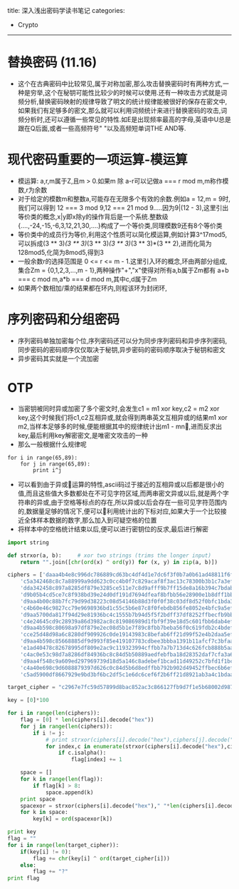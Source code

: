 title: 深入浅出密码学读书笔记
categories:
- Crypto
---
# 替换密码 (11.16)

- 这个在古典密码中比较常见,属于对称加密,那么攻击替换密码时有两种方式,一种是穷举,这个在秘钥可能性比较少的时候可以使用.还有一种攻击方式就是词频分析,替换密码映射的规律导致了明文的统计规律能被很好的保存在密文中,如果我们有足够多的密文,那么就可以利用词频统计来进行替换密码的攻击,词频分析时,还可以遵循一些常见的特性.如E是出现频率最高的字母,英语中U总是跟在Q后面,或者一些高频符号" "以及高频短单词THE AND等.

# 现代密码重要的一项运算-模运算

- 模运算: a,r,m属于Z,且m > 0.如果m 除 a-r可以记做a === r mod m,m称作模数,r为余数
- 对于给定的模数m和整数a,可能存在无限多个有效的余数.例如a = 12,m = 9时,我们可以得到 12 === 3 mod 9,12 === 21 mod 9.....因为9|(12 - 3),这里引出等价类的概念,x|y即x除y的操作背后是一个系统.整数级{....,-24,-15,-6,3,12,21,30,....}构成了一个等价类,同理模数9还有8个等价类
- 等价类中的成员行为等价,利用这个性质可以简化模运算,例如计算3^17mod5,可以拆成(3 ** 3)*(3 ** 3)*(3 ** 3)*(3 ** 3)*(3 ** 3)*(3 ** 2),进而化简为128mod5,化简为8mod5,得到3
- 一般余数r的选择范围是 0 <= r <= m - 1.这里引入环的概念,环由两部分组成,集合Zm = {0,1,2,3,...,m - 1},两种操作"+","x"使得对所有a,b属于Zm都有 a+b === c mod m,a*b === d mod m,其中c,d属于Zm
- 如果两个数相加/乘的结果都在环内,则程该环为封闭环,

# 序列密码和分组密码

- 序列密码单独加密每个位,序列密码还可以分为同步序列密码和异步序列密码,同步密码的密码顺序仅仅取决于秘钥,异步密码的密码顺序取决于秘钥和密文
- 异步密码其实就是一个流加密

# OTP

- 当密钥被同时异或加密了多个密文时,会发生c1 = m1 xor key,c2 = m2 xor key,这个时候我们将c1,c2互相异或,就会得到两串英文互相异或的结果m1 xor m2,当样本足够多的时候,便能根据其中的规律统计出m1 - mn,进而反求出key,最后利用key解密密文,是唯密文攻击的一种
- 那么一般根据什么规律呢

```
for i in range(65,89):
    for j in range(65,89):
        print i^j
```

- 可以看到由于异或运算的特性,ascii码过于接近的互相异或以后都是很小的值,而且这些值大多数都处在不可见字符区域,而两串密文异或以后,就是两个字符串的异或,由于空格等标点的存在,所以异或以后会存在一些可见字符范围内的,数据量足够的情况下,便可以利用统计出的下标对应,如果大于一个比较接近全体样本数据的数字,那么加入到可疑空格的位置
- 将样本中的空格统计结束以后,便可以进行密钥位的反求,最后进行解密

```python
import string

def strxor(a, b):     # xor two strings (trims the longer input)
    return "".join([chr(ord(x) ^ ord(y)) for (x, y) in zip(a, b)])

ciphers = ['daaa4b4e8c996dc786889cd63bc4df4d1e7dc6f3f0b7a0b61ad48811f6f7c9bfabd7083c53ba54',
	'c5a342468c8c7a88999a9dd623c0cc4b0f7c829acaf8f3ac13c78300b3b1c7a3ef8e193840bb',
	'dda342458c897a8285df879e3285ce511e7c8d9afff9b7ff15de8a16b394c7bdab920e7946a05e9941d8308e',
	'd9b05b4cd5ce7c8f938bd39e24d0df191d7694dfeaf8bfbb56e28900e1b8dff1bb985c2d5aa154',
	'd9aa4b00c88b7fc79d99d38223c08d54146b88d3f0f0f38c03df8d52f0bfc1bda3d7133712a55e9948c32c8a',
	'c4b60e46c9827cc79e9698936bd1c55c5b6e87c8f0febdb856fe8052e4bfc9a5efbe5c3f57ad4b9944de34',
	'd9aa5700da817f94d29e81936bc4c1555b7b94d5f5f2bdff37df8252ffbecfb9bbd7152a12bc4fc00ad7229090',
	'c4e24645cd9c28939a86d3982ac8c819086989d1fbf9f39e18d5c601fbb6dab4ef9e12795bbc549959d9229090',
	'd9aa4b598c80698a97df879e2ec08d5b1e7f89c8fbb7beba56f0c619fdb2c4bdef8313795fa149dc0ad4228f',
	'cce25d48d98a6c8280df909926c0de19143983c8befab6ff21d99f52e4b2daa5ef83143647e854d60ad5269c87',
	'd9aa4b598c85668885df9d993f85e419107783cdbee3bbba1391b11afcf7c3bfaa805c2d5aad42995ede2cdd82977244',
	'e1ad40478c82678995df809e2ac9c119323994cffbb7a7b713d4c626fcb888b5aa920c354be853d60ac5269199',
	'c4ac0e53c98d7a8286df84936bc8c84d5b50889aedfebfba18d28352daf7cfa3a6920a3c',
	'd9aa4f548c9a609ed297969739d18d5a146c8adebef1bcad11d49252c7bfd1f1bc87152b5bbc07dd4fd226948397',
	'c4a40e698c9d6088879397d626c0c84d5b6d8edffbb792b902d49452ffbec6b6ef8e193840',
	'c5ad5900df8667929e9bd3bf6bc2df5c1e6dc6cef6f2b6ff21d8921ab3a4c1bdaa991f3c12a949dd0ac5269c']

target_cipher = "c2967e7fc59d57899d8bac852ac3c866127fb9d7f1e5b68002d9871cccb8c6b2aa".decode("hex")

key = [0]*100

for i in range(len(ciphers)):
	flag = [0] * len(ciphers[i].decode("hex"))
	for j in range(len(ciphers)):
		if i != j:
			# print strxor(ciphers[i].decode("hex"),ciphers[j].decode("hex"))
			for index,c in enumerate(strxor(ciphers[i].decode("hex"),ciphers[j].decode("hex"))):
				if c.isalpha():
					flag[index] += 1

	space = []
	for k in range(len(flag)):
		if flag[k] > 8:
			space.append(k)
	print space
	spacexor = strxor(ciphers[i].decode("hex")," "*len(ciphers[i].decode("hex")))
	for k in space:
		key[k] = ord(spacexor[k])

print key
flag = ""
for i in range(len(target_cipher)):
	if(key[i] != 0):
		flag += chr(key[i] ^ ord(target_cipher[i]))
	else:
		flag += "?"
print flag
```